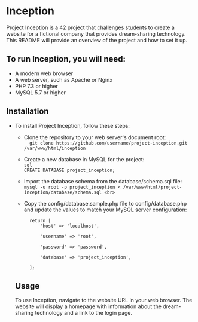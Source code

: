# Inception
Project Inception is a 42 project that challenges students to create a website for a fictional company that provides dream-sharing technology. This README will provide an overview of the project and how to set it up.

## To run Inception, you will need:
- A modern web browser
- A web server, such as Apache or Nginx
- PHP 7.3 or higher
- MySQL 5.7 or higher 

## Installation
- To install Project Inception, follow these steps:

  * Clone the repository to your web server's document root: <br>
`  git clone https://github.com/username/project-inception.git /var/www/html/inception` <br>
  
  * Create a new database in MySQL for the project: <br>
  `sql`<br> 
  `CREATE DATABASE project_inception;` <br>
  * Import the database schema from the database/schema.sql file: <br>
 `mysql -u root -p project_inception < /var/www/html/project-inception/database/schema.sql <br>`  
  * Copy the config/database.sample.php file to config/database.php and update the values to match your MySQL server configuration: <br>
  

          return [
              'host' => 'localhost',
      
              'username' => 'root',
      
              'password' => 'password',
      
              'database' => 'project_inception',
    
          ];
  
  
  ## Usage
  To use Inception, navigate to the website URL in your web browser. The website will display a homepage with information about the dream-sharing technology and a link to the login page.
